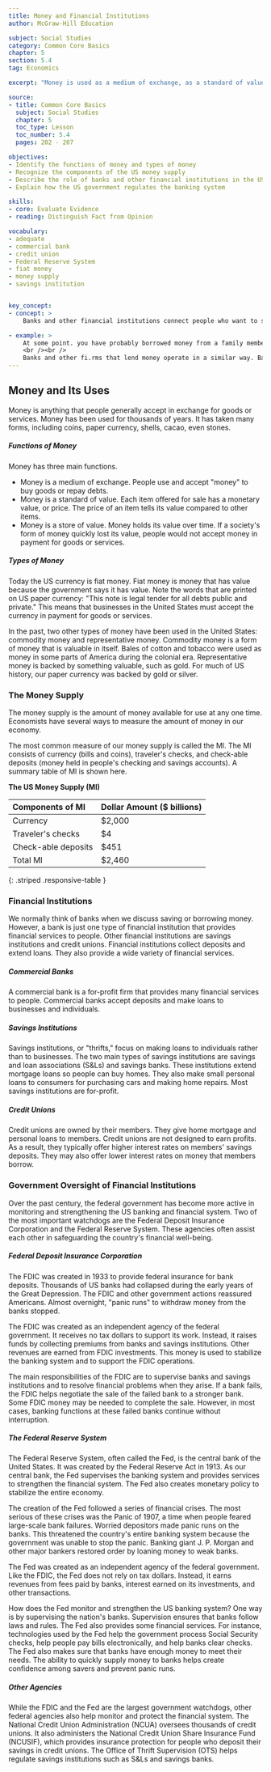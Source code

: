```yaml
---
title: Money and Financial Institutions
author: McGraw-Hill Education

subject: Social Studies
category: Common Core Basics
chapter: 5
section: 5.4
tag: Economics

excerpt: "Money is used as a medium of exchange, as a standard of value, and as a way to store value. Today US banks insure the money deposited in their accounts. The country's central bank is the Federal Reserve."

source:
- title: Common Core Basics
  subject: Social Studies
  chapter: 5
  toc_type: Lesson
  toc_number: 5.4
  pages: 202 - 207

objectives:
- Identify the functions of money and types of money
- Recognize the components of the US money supply
- Describe the role of banks and other financial institutions in the US economy
- Explain how the US government regulates the banking system

skills:
- core: Evaluate Evidence
- reading: Distinguish Fact from Opinion

vocabulary:
- adequate
- commercial bank
- credit union
- Federal Reserve System
- fiat money
- money supply
- savings institution


key_concept:
- concept: >
    Banks and other financial institutions connect people who want to save money with people who want to borrow money in a regulated US financial system.

- example: >
    At some point. you have probably borrowed money from a family member or a close friend. You likely promised to repay the money in the near future. The core of this agreement is that the lender, in this case your relative or friend, trusted you to repay the debt.
    <br /><br />
    Banks and other fi.rms that lend money operate in a similar way. Banks accept deposits from savers and grant loans to borrowers-usually individuals or businesses. A bank makes a loan only if it believes the borrower will repay the loan with interest.
---
```

## Money and Its Uses

Money is anything that people generally accept in exchange for goods or services. Money has been used for thousands of years. It has taken many forms, including coins, paper currency, shells, cacao, even stones.

##### Functions of Money

Money has three main functions.

  * Money is a medium of exchange. People use and accept "money" to buy goods or repay debts.
  * Money is a standard of value. Each item offered for sale has a monetary value, or price. The price of an item tells its value compared to other items.
  * Money is a store of value. Money holds its value over time. If a society's form of money quickly lost its value, people would not accept money in payment for goods or services.
  
##### Types of Money

Today the US currency is fiat money. Fiat money is money that has value because the government says it has value. Note the words that are printed on US paper currency: "This note is legal tender for all debts public and private." This means that businesses in the United States must accept the currency in payment for goods or services.

In the past, two other types of money have been used in the United States: commodity money and representative money. Commodity money is a form of money that is valuable in itself. Bales of cotton and tobacco were used as money in some parts of America during the colonial era. Representative money is backed by something valuable, such as gold. For much of US history, our paper currency was backed by gold or silver.

### The Money Supply

The money supply is the amount of money available for use at any one time. Economists have several ways to measure the amount of money in our economy.

The most common measure of our money supply is called the Ml. The Ml consists of currency (bills and coins), traveler's checks, and check-able deposits (money held in people's checking and savings accounts). A summary table of Ml is shown here.

**The US Money Supply (Ml)**

| Components of Ml | Dollar Amount ($ billions) |
|:-|:-|
| Currency | $2,000 |
| Traveler's checks | $4 |
| Check-able deposits | $451 |
| Total Ml | $2,460 |
{: .striped .responsive-table }

### Financial Institutions

We normally think of banks when we discuss saving or borrowing money. However, a bank is just one type of financial institution that provides financial services to people. Other financial institutions are savings institutions and credit unions. Financial institutions collect deposits and extend loans. They also provide a wide variety of financial services.

##### Commercial Banks

A commercial bank is a for-profit firm that provides many financial services to people. Commercial banks accept deposits and make loans to businesses and individuals.

##### Savings Institutions

Savings institutions, or "thrifts," focus on making loans to  individuals rather than to businesses. The two main types of savings institutions are savings and loan associations (S&Ls) and savings banks. These institutions extend mortgage loans so people can buy homes. They also make small personal loans to consumers for purchasing cars and making home repairs. Most savings institutions are for-profit.

##### Credit Unions

Credit unions are owned by their members. They give home mortgage and personal loans to members. Credit unions are not designed to earn profits. As a result, they typically offer higher interest rates on members' savings deposits. They may also offer lower interest rates on money that members borrow.

### Government Oversight of Financial Institutions

Over the past century, the federal government has become more active in monitoring and strengthening the US banking and financial system. Two of the most important watchdogs are the Federal Deposit Insurance Corporation and the Federal Reserve System. These agencies often assist each other in safeguarding the country's financial well-being.

##### Federal Deposit Insurance Corporation

The FDIC was created in 1933 to provide federal insurance for bank deposits. Thousands of US banks had collapsed during the early years of the Great Depression. The FDIC and other government actions reassured Americans. Almost overnight, "panic runs" to withdraw money from the banks stopped.

The FDIC was created as an independent agency of the federal government. It receives no tax dollars to support its work. Instead, it raises funds by collecting premiums from banks and savings institutions. Other revenues are earned from FDIC investments. This money is used to stabilize the banking system and to support the FDIC operations.

The main responsibilities of the FDIC are to supervise banks and savings institutions and to resolve financial problems when they arise. If a bank fails, the FDIC helps negotiate the sale of the failed bank to a stronger bank. Some FDIC money may be needed to complete the sale. However, in most cases, banking functions at these failed banks continue without interruption.

##### The Federal Reserve System

The Federal Reserve System, often called the Fed, is the central bank of the United States. It was created by the Federal Reserve Act in 1913. As our central bank, the Fed supervises the banking system and provides services to strengthen the financial system. The Fed also creates monetary policy to stabilize the entire economy.

The creation of the Fed followed a series of financial crises. The most serious of these crises was the Panic of 1907, a time when people feared large-scale bank failures. Worried depositors made panic runs on the banks. This threatened the country's entire banking system because the government was unable to stop the panic. Banking giant J. P. Morgan and other major bankers restored order by loaning money to weak banks.

The Fed was created as an independent agency of the federal government. Like the FDIC, the Fed does not rely on tax dollars. Instead, it earns revenues from fees paid by banks, interest earned on its investments, and other transactions.

How does the Fed monitor and strengthen the US banking system? One way is by supervising the nation's banks. Supervision ensures that banks follow laws and rules. The Fed also provides some financial services. For instance, technologies used by the Fed help the government process Social Security checks, help people pay bills electronically, and help banks clear checks. The Fed also makes sure that banks have enough money to meet their needs. The ability to quickly supply money to banks helps create confidence among savers and prevent panic runs.

##### Other Agencies

While the FDIC and the Fed are the largest government watchdogs, other federal agencies also help monitor and protect the financial system. The National Credit Union Administration (NCUA) oversees thousands of credit unions. It also administers the National Credit Union Share Insurance Fund (NCUSIF), which provides insurance protection for people who deposit their savings in credit unions. The Office of Thrift Supervision (OTS) helps regulate savings institutions such as S&Ls and savings banks.